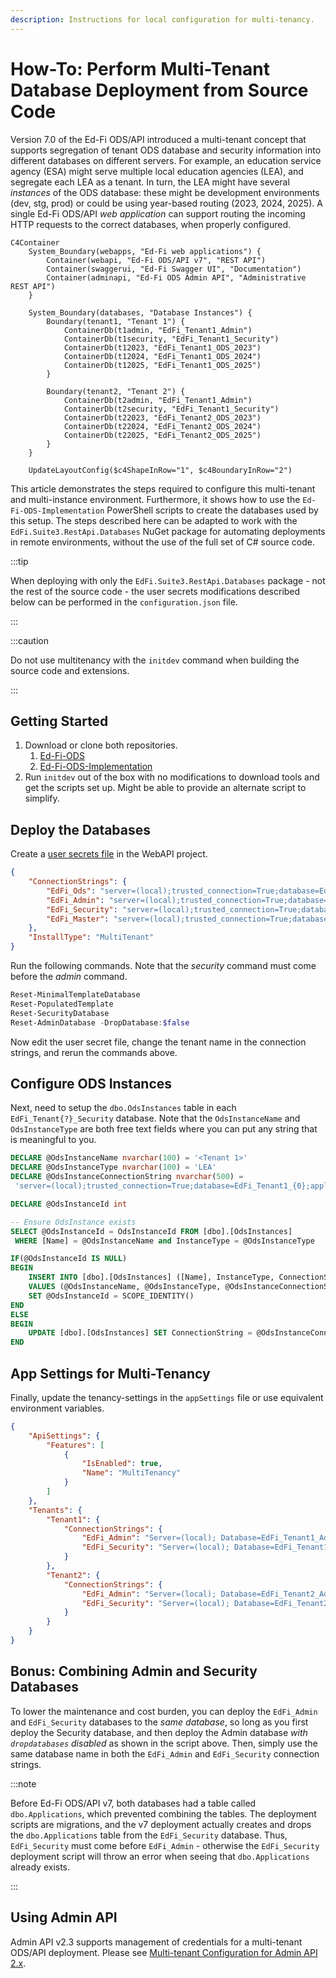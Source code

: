 ```yaml
---
description: Instructions for local configuration for multi-tenancy.
---
```


# How-To: Perform Multi-Tenant Database Deployment from Source Code

Version 7.0 of the Ed-Fi ODS/API introduced a multi-tenant concept that supports
segregation of tenant ODS database and security information into different
databases on different servers. For example, an education service agency (ESA)
might serve multiple local education agencies (LEA), and segregate each LEA as a
tenant. In turn, the LEA might have several _instances_ of the ODS database:
these might be development environments (dev, stg, prod) or could be using
year-based routing (2023, 2024, 2025). A single Ed-Fi ODS/API _web application_
can support routing the incoming HTTP requests to the correct databases, when
properly configured.

```mermaid
C4Container
    System_Boundary(webapps, "Ed-Fi web applications") {
        Container(webapi, "Ed-Fi ODS/API v7", "REST API")
        Container(swaggerui, "Ed-Fi Swagger UI", "Documentation")
        Container(adminapi, "Ed-Fi ODS Admin API", "Administrative REST API")
    }

    System_Boundary(databases, "Database Instances") {
        Boundary(tenant1, "Tenant 1") {
            ContainerDb(t1admin, "EdFi_Tenant1_Admin")
            ContainerDb(t1security, "EdFi_Tenant1_Security")
            ContainerDb(t12023, "EdFi_Tenant1_ODS_2023")
            ContainerDb(t12024, "EdFi_Tenant1_ODS_2024")
            ContainerDb(t12025, "EdFi_Tenant1_ODS_2025")
        }

        Boundary(tenant2, "Tenant 2") {
            ContainerDb(t2admin, "EdFi_Tenant1_Admin")
            ContainerDb(t2security, "EdFi_Tenant1_Security")
            ContainerDb(t22023, "EdFi_Tenant2_ODS_2023")
            ContainerDb(t22024, "EdFi_Tenant2_ODS_2024")
            ContainerDb(t22025, "EdFi_Tenant2_ODS_2025")
        }
    }

    UpdateLayoutConfig($c4ShapeInRow="1", $c4BoundaryInRow="2")
```

This article demonstrates the steps required to configure this multi-tenant and
multi-instance environment. Furthermore, it shows how to use the
`Ed-Fi-ODS-Implementation` PowerShell scripts to create the databases used by
this setup. The steps described here can be adapted to work with the
`EdFi.Suite3.RestApi.Databases` NuGet package for automating deployments in
remote environments, without the use of the full set of C# source code.

:::tip

When deploying with only the `EdFi.Suite3.RestApi.Databases` package - not the
rest of the source code - the user secrets modifications described below can be
performed in the `configuration.json` file.

:::

:::caution

Do not use multitenancy with the `initdev` command when building the source code
and extensions.

:::

## Getting Started

1. Download or clone both repositories.
   1. [Ed-Fi-ODS](https://github.com/Ed-Fi-Alliance-OSS/Ed-Fi-ODS)
   2. [Ed-Fi-ODS-Implementation](https://github.com/Ed-Fi-Alliance-OSS/Ed-Fi-ODS-Implementation)
2. Run `initdev` out of the box with no modifications to download tools and get
   the scripts set up. Might be able to provide an alternate script to simplify.

## Deploy the Databases

Create a [user secrets
file](https://learn.microsoft.com/en-us/aspnet/core/security/app-secrets?view=aspnetcore-8.0&tabs=windows)
in the WebAPI project.

```json
{
    "ConnectionStrings": {
        "EdFi_Ods": "server=(local);trusted_connection=True;database=EdFi_Tenant1_{0};Application Name=EdFi.Ods.WebApi",
        "EdFi_Admin": "server=(local);trusted_connection=True;database=EdFi_Tenant1_Admin;Application Name=EdFi.Ods.WebApi",
        "EdFi_Security": "server=(local);trusted_connection=True;database=EdFi_Tenant1_Security;persist security info=True;Application Name=EdFi.Ods.WebApi",
        "EdFi_Master": "server=(local);trusted_connection=True;database=master;Application Name=EdFi.Ods.WebApi"
    },
    "InstallType": "MultiTenant"
}
```

Run the following commands. Note that the _security_ command must come before
the _admin_ command.

```powershell
Reset-MinimalTemplateDatabase
Reset-PopulatedTemplate
Reset-SecurityDatabase
Reset-AdminDatabase -DropDatabase:$false
```

Now edit the user secret file, change the tenant name in the connection strings,
and rerun the commands above.

## Configure ODS Instances

Next, need to setup the `dbo.OdsInstances` table in each
`EdFi_Tenant{?}_Security` database. Note that the `OdsInstanceName` and
`OdsInstanceType` are both free text fields where you can put any string that is
meaningful to you.

```sql
DECLARE @OdsInstanceName nvarchar(100) = '<Tenant 1>'
DECLARE @OdsInstanceType nvarchar(100) = 'LEA'
DECLARE @OdsInstanceConnectionString nvarchar(500) =
 'server=(local);trusted_connection=True;database=EdFi_Tenant1_{0};application name=EdFi.Ods.WebApi;Encrypt=False'

DECLARE @OdsInstanceId int

-- Ensure OdsInstance exists
SELECT @OdsInstanceId = OdsInstanceId FROM [dbo].[OdsInstances]
 WHERE [Name] = @OdsInstanceName and InstanceType = @OdsInstanceType

IF(@OdsInstanceId IS NULL)
BEGIN
    INSERT INTO [dbo].[OdsInstances] ([Name], InstanceType, ConnectionString)
    VALUES (@OdsInstanceName, @OdsInstanceType, @OdsInstanceConnectionString)
    SET @OdsInstanceId = SCOPE_IDENTITY()
END
ELSE
BEGIN
    UPDATE [dbo].[OdsInstances] SET ConnectionString = @OdsInstanceConnectionString WHERE OdsInstanceId = @OdsInstanceId
END
```

## App Settings for Multi-Tenancy

Finally, update the tenancy-settings in the `appSettings` file or use equivalent
environment variables.

```json
{
    "ApiSettings": {
        "Features": [
            {
                "IsEnabled": true,
                "Name": "MultiTenancy"
            }
        ]
    },
    "Tenants": {
        "Tenant1": {
            "ConnectionStrings": {
                "EdFi_Admin": "Server=(local); Database=EdFi_Tenant1_Admin; Trusted_Connection=True; Application Name=EdFi.Ods.WebApi;",
                "EdFi_Security": "Server=(local); Database=EdFi_Tenant1_Security; Trusted_Connection=True; Persist Security Info=True; Application Name=EdFi.Ods.WebApi;"
            }
        },
        "Tenant2": {
            "ConnectionStrings": {
                "EdFi_Admin": "Server=(local); Database=EdFi_Tenant2_Admin; Trusted_Connection=True; Application Name=EdFi.Ods.WebApi;",
                "EdFi_Security": "Server=(local); Database=EdFi_Tenant2_Security; Trusted_Connection=True; Persist Security Info=True; Application Name=EdFi.Ods.WebApi;"
            }
        }
    }
}
```

## Bonus: Combining Admin and Security Databases

To lower the maintenance and cost burden, you can deploy the `EdFi_Admin` and
`EdFi_Security` databases to the _same database_, so long as you first deploy
the Security database, and then deploy the Admin database _with `dropdatabases`
disabled_ as shown in the script above. Then, simply use the same database name
in both the `EdFi_Admin` and `EdFi_Security` connection strings.

:::note

Before Ed-Fi ODS/API v7, both databases had a table called `dbo.Applications`,
which prevented combining the tables. The deployment scripts are migrations, and
the v7 deployment actually creates and drops the `dbo.Applications` table from
the `EdFi_Security` database. Thus, `EdFi_Security` must come before
`EdFi_Admin` - otherwise the `EdFi_Security` deployment script will throw an
error when seeing that `dbo.Applications` already exists.

:::

## Using Admin API

Admin API v2.3 supports management of credentials for a multi-tenant ODS/API
deployment. Please see [Multi-tenant Configuration for Admin API
2.x](/reference/admin-api/admin-api-2.x/technical-articles/multi-tenant-configuration-for-admin-api-2x).
